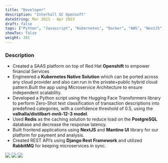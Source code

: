 ```yaml
---
title: "Developer"
description: "Interhall GC Opensoft"
dateString: Mar 2023 - Apr 2023
draft: false
tags: ["Python", "Javascript", "Kubernetes", "Docker", "AWS", "NextJS", "Django REST Framework","PostgreSQL", "Redis"]
showToc: false
weight: 301
--- 
```


### Description
- Created a SAAS platform on top of Red Hat **Openshift** to empower financial Services
- Engineered a **Kubernetes Native Solution** which can be ported across any cloud provider and also can run in the private+public hybrid cloud pattern.Built the app using Microservice Architecture to ensure independent scalability.
- Developed a Python script using the Hugging Face Transformers library to perform Zero-Shot text classification of transaction descriptions into predefined categories, with a confidence threshold of 0.5, using the **valhalla/distilbart-mnli-12-3 model**.
- Used **Redis** as the caching solution to reduce load on the **PostgreSQL** database and decrease the response latency.
- Built frontend applications using **NextJS** and **Mantine UI**    library for our platform for payment and analysis.
- Created REST API’s using **Django Rest Framework** and utilized **RabbitMQ** for keeping microservices in sync.

![](/experience/Opensoft/opensoft1.png#center)
![](/experience/Opensoft/opensoft2.png#center)
![](/experience/Opensoft/opensoft3.png#center)
